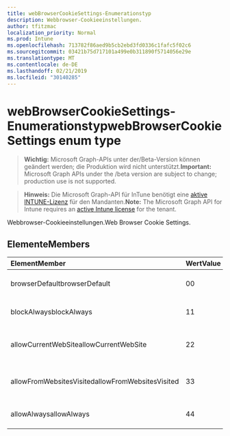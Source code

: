 ```yaml
---
title: webBrowserCookieSettings-Enumerationstyp
description: Webbrowser-Cookieeinstellungen.
author: tfitzmac
localization_priority: Normal
ms.prod: Intune
ms.openlocfilehash: 713782f86aed9b5cb2ebd3fd0336c1fafc5f02c6
ms.sourcegitcommit: 03421b75d717101a499e0b311890f5714056e29e
ms.translationtype: MT
ms.contentlocale: de-DE
ms.lasthandoff: 02/21/2019
ms.locfileid: "30140285"
---
```

# <a name="webbrowsercookiesettings-enum-type"></a><span data-ttu-id="1e3cf-103">webBrowserCookieSettings-Enumerationstyp</span><span class="sxs-lookup"><span data-stu-id="1e3cf-103">webBrowserCookieSettings enum type</span></span>

> <span data-ttu-id="1e3cf-104">**Wichtig:** Microsoft Graph-APIs unter der/Beta-Version können geändert werden; die Produktion wird nicht unterstützt.</span><span class="sxs-lookup"><span data-stu-id="1e3cf-104">**Important:** Microsoft Graph APIs under the /beta version are subject to change; production use is not supported.</span></span>

> <span data-ttu-id="1e3cf-105">**Hinweis:** Die Microsoft Graph-API für InTune benötigt eine [aktive INTUNE-Lizenz](https://go.microsoft.com/fwlink/?linkid=839381) für den Mandanten.</span><span class="sxs-lookup"><span data-stu-id="1e3cf-105">**Note:** The Microsoft Graph API for Intune requires an [active Intune license](https://go.microsoft.com/fwlink/?linkid=839381) for the tenant.</span></span>

<span data-ttu-id="1e3cf-106">Webbrowser-Cookieeinstellungen.</span><span class="sxs-lookup"><span data-stu-id="1e3cf-106">Web Browser Cookie Settings.</span></span>

## <a name="members"></a><span data-ttu-id="1e3cf-107">Elemente</span><span class="sxs-lookup"><span data-stu-id="1e3cf-107">Members</span></span>
|<span data-ttu-id="1e3cf-108">Element</span><span class="sxs-lookup"><span data-stu-id="1e3cf-108">Member</span></span>|<span data-ttu-id="1e3cf-109">Wert</span><span class="sxs-lookup"><span data-stu-id="1e3cf-109">Value</span></span>|<span data-ttu-id="1e3cf-110">Beschreibung</span><span class="sxs-lookup"><span data-stu-id="1e3cf-110">Description</span></span>|
|:---|:---|:---|
|<span data-ttu-id="1e3cf-111">browserDefault</span><span class="sxs-lookup"><span data-stu-id="1e3cf-111">browserDefault</span></span>|<span data-ttu-id="1e3cf-112">0</span><span class="sxs-lookup"><span data-stu-id="1e3cf-112">0</span></span>|<span data-ttu-id="1e3cf-113">Browser-Standardwert, keine Absicht.</span><span class="sxs-lookup"><span data-stu-id="1e3cf-113">Browser default value, no intent.</span></span>|
|<span data-ttu-id="1e3cf-114">blockAlways</span><span class="sxs-lookup"><span data-stu-id="1e3cf-114">blockAlways</span></span>|<span data-ttu-id="1e3cf-115">1</span><span class="sxs-lookup"><span data-stu-id="1e3cf-115">1</span></span>|<span data-ttu-id="1e3cf-116">Cookies immer blockieren.</span><span class="sxs-lookup"><span data-stu-id="1e3cf-116">Always block cookies.</span></span>|
|<span data-ttu-id="1e3cf-117">allowCurrentWebSite</span><span class="sxs-lookup"><span data-stu-id="1e3cf-117">allowCurrentWebSite</span></span>|<span data-ttu-id="1e3cf-118">2</span><span class="sxs-lookup"><span data-stu-id="1e3cf-118">2</span></span>|<span data-ttu-id="1e3cf-119">Cookies von der aktuellen Website zulassen.</span><span class="sxs-lookup"><span data-stu-id="1e3cf-119">Allow cookies from current Web site.</span></span>|
|<span data-ttu-id="1e3cf-120">allowFromWebsitesVisited</span><span class="sxs-lookup"><span data-stu-id="1e3cf-120">allowFromWebsitesVisited</span></span>|<span data-ttu-id="1e3cf-121">3</span><span class="sxs-lookup"><span data-stu-id="1e3cf-121">3</span></span>|<span data-ttu-id="1e3cf-122">Cookies von besuchten Websites zulassen.</span><span class="sxs-lookup"><span data-stu-id="1e3cf-122">Allow Cookies from websites visited.</span></span>|
|<span data-ttu-id="1e3cf-123">allowAlways</span><span class="sxs-lookup"><span data-stu-id="1e3cf-123">allowAlways</span></span>|<span data-ttu-id="1e3cf-124">4</span><span class="sxs-lookup"><span data-stu-id="1e3cf-124">4</span></span>|<span data-ttu-id="1e3cf-125">Cookies immer zulassen.</span><span class="sxs-lookup"><span data-stu-id="1e3cf-125">Always allow cookies.</span></span>|




